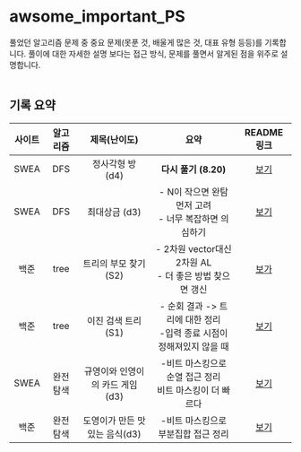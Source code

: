 
# awsome_important_PS
풀었던 알고리즘 문제 중 중요 문제(못푼 것, 배울게 많은 것, 대표 유형 등등)를 기록합니다.
풀이에 대한 자세한 설명 보다는 접근 방식, 문제를 풀면서 알게된 점을 위주로 설명합니다.
<br><br>
## 기록 요약


|사이트|알고리즘|제목(난이도)|<center>요약<center>|README 링크|
|:-:|:---:|:---:|:---:|:---:|
|SWEA|DFS|정사각형 방 (d4)|**다시 풀기 (8.20)**|[보기](https://github.com/41212a/awsome_important_PS/tree/main/dfs/SWEA_%EC%A0%95%EC%82%AC%EA%B0%81%ED%98%95%20%EB%B0%A9_D4#readme)
|SWEA|DFS|최대상금 (d3)|- N이 작으면 완탐 먼저 고려<br>- 너무 복잡하면 의심하기|[보기](https://github.com/41212a/awsome_important_PS/tree/main/dfs/SWEA_%EC%B5%9C%EB%8C%80%20%EC%83%81%EA%B8%88_D3#readme)
|백준|tree|트리의 부모 찾기(S2)|- 2차원 vector대신 2차원 AL<br>- 더 좋은 방법 찾으면 갱신|[보가](https://github.com/41212a/awsome_important_PS/blob/main/tree/%EB%B0%B1%EC%A4%80_%ED%8A%B8%EB%A6%AC%EC%9D%98%20%EB%B6%80%EB%AA%A8%20%EC%B0%BE%EA%B8%B0_S2/README.md)
|백준|tree|이진 검색 트리(S1)|- 순회 결과 -> 트리에 대한 정리<br>-입력 종료 시점이 정해져있지 않을 때|[보기](https://github.com/41212a/awsome_important_PS/blob/main/tree/%EB%B0%B1%EC%A4%80_%EC%9D%B4%EC%A7%84%20%EA%B2%80%EC%83%89%20%ED%8A%B8%EB%A6%AC_S1/README.md)
|SWEA|완전탐색|규영이와 인영이의 카드 게임(d3)|-비트 마스킹으로 순열 접근 정리<br>비트 마스킹이 더 빠르다|[보기](https://github.com/41212a/awsome_important_PS/blob/main/%EC%99%84%EC%A0%84%ED%83%90%EC%83%89/SWEA_%EA%B7%9C%EC%98%81%EC%9D%B4%EC%99%80%20%EC%9D%B8%EC%98%81%EC%9D%B4%EC%9D%98%20%EC%B9%B4%EB%93%9C%EA%B2%8C%EC%9E%84_d3/README.md)
|백준|완전탐색|도영이가 만든 맛있는 음식(d3)|-비트 마스킹으로 부분집합 접근 정리|[보기](https://github.com/41212a/awsome_important_PS/blob/main/%EC%99%84%EC%A0%84%ED%83%90%EC%83%89/%EB%B0%B1%EC%A4%80_s1_%EB%8F%84%EC%98%81%EC%9D%B4%EA%B0%80%20%EB%A7%8C%EB%93%A0%20%EB%A7%9B%EC%9E%88%EB%8A%94%20%EC%9D%8C%EC%8B%9D/README.md)
